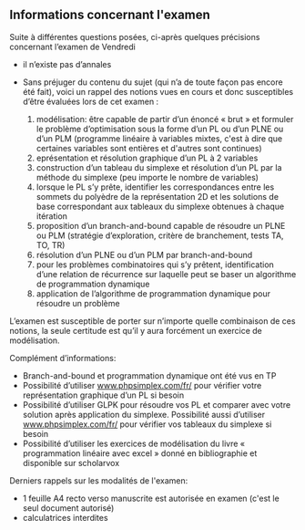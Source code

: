 ## Informations concernant l'examen
Suite à différentes questions posées, ci-après quelques précisions concernant l’examen de Vendredi
- il n’existe pas d’annales
- Sans préjuger du contenu du sujet (qui n’a de toute façon pas encore été fait), voici un rappel des notions vues en cours et donc susceptibles d’être évaluées lors de cet examen :

    1. modélisation: être capable de partir d’un énoncé « brut » et formuler le problème d’optimisation sous la forme d’un PL ou d’un PLNE ou d’un PLM (programme linéaire à variables mixtes, c'est à dire que certaines variables sont entières et d'autres sont continues)
    2. eprésentation et résolution graphique d’un PL à 2 variables
    3. construction d’un tableau du simplexe et résolution d’un PL par la méthode du simplexe (peu importe le nombre de variables)
    4. lorsque le PL s’y prête, identifier les correspondances entre les sommets du polyèdre de la représentation 2D et les solutions de base correspondant aux tableaux du simplexe obtenues à chaque itération
    5. proposition d’un branch-and-bound capable de résoudre un PLNE ou PLM (stratégie d’exploration, critère de branchement, tests TA, TO, TR)
    6. résolution d’un PLNE ou d’un PLM par branch-and-bound
    7. pour les problèmes combinatoires qui s’y prêtent, identification d’une relation de récurrence sur laquelle peut se baser un algorithme de programmation dynamique
    8. application de l’algorithme de programmation dynamique pour résoudre un problème

L’examen est susceptible de porter sur n’importe quelle combinaison de ces notions, la seule certitude est qu’il y aura forcément un exercice de modélisation.

Complément d’informations:
- Branch-and-bound et programmation dynamique ont été vus en TP
- Possibilité d’utiliser www.phpsimplex.com/fr/ pour vérifier votre représentation graphique d’un PL si besoin
- Possibilité d’utiliser GLPK pour résoudre vos PL et comparer avec votre solution après application du simplexe. Possibilité aussi d’utiliser  www.phpsimplex.com/fr/  pour vérifier vos tableaux du simplexe si besoin
- Possibilité d’utiliser les exercices de modélisation du livre « programmation linéaire avec excel » donné en bibliographie et disponible sur scholarvox

Derniers rappels sur les modalités de l'examen:
- 1 feuille A4 recto verso manuscrite est autorisée en examen (c'est le seul document autorisé)
- calculatrices interdites
